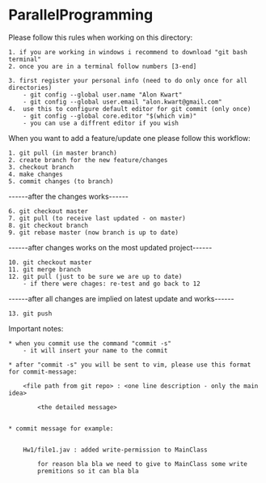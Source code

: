 # ParallelProgramming

Please follow this rules when working on this directory:

    1. if you are working in windows i recommend to download "git bash terminal"
    2. once you are in a terminal follow numbers [3-end]
    
    3. first register your personal info (need to do only once for all directories)
        - git config --global user.name "Alon Kwart"
        - git config --global user.email "alon.kwart@gmail.com"
    4.  use this to configure default editor for git commit (only once)
        - git config --global core.editor "$(which vim)"
        - you can use a diffrent editor if you wish
    

When you want to add a feature/update one please follow this workflow:

    1. git pull (in master branch)
    2. create branch for the new feature/changes 
    3. checkout branch 
    4. make changes
    5. commit changes (to branch)

 ------after the changes works------  
    
    6. git checkout master 
    7. git pull (to receive last updated - on master)
    8. git checkout branch 
    9. git rebase master (now branch is up to date) 

------after changes works on the most updated project------ 

    10. git checkout master  
    11. git merge branch  
    12. git pull (just to be sure we are up to date)     
        - if there were chages: re-test and go back to 12 

------after all changes are implied on latest update and works------ 

    13. git push 


Important notes:

    * when you commit use the command "commit -s"
        - it will insert your name to the commit

    * after "commit -s" you will be sent to vim, please use this format for commit-message:

        <file path from git repo> : <one line description - only the main idea>
        
            <the detailed message>


    * commit message for example:


        Hw1/file1.jav : added write-permission to MainClass

            for reason bla bla we need to give to MainClass some write 
            premitions so it can bla bla
    
            

